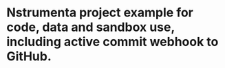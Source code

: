 # Nstrumenta project example for code, data and sandbox use, including active commit webhook to GitHub.

